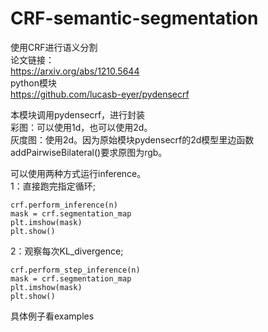 # CRF-semantic-segmentation<br>
使用CRF进行语义分割<br>
论文链接：<br>
https://arxiv.org/abs/1210.5644<br>
python模块<br>
https://github.com/lucasb-eyer/pydensecrf<br>

本模块调用pydensecrf，进行封装<br>
彩图：可以使用1d，也可以使用2d。<br>
灰度图：使用2d。因为原始模块pydensecrf的2d模型里边函数addPairwiseBilateral()要求原图为rgb。<br>

可以使用两种方式运行inference。<br>
1：直接跑完指定循环;<br>
```
crf.perform_inference(n)
mask = crf.segmentation_map
plt.imshow(mask)
plt.show()
```

2：观察每次KL_divergence;<br>
```
crf.perform_step_inference(n)
mask = crf.segmentation_map
plt.imshow(mask)
plt.show()
```

具体例子看examples<br>


